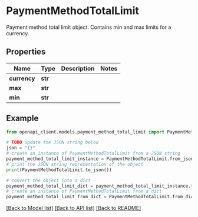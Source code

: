 # PaymentMethodTotalLimit

Payment method total limit object. Contains min and max limits for a currency.

## Properties

Name | Type | Description | Notes
------------ | ------------- | ------------- | -------------
**currency** | **str** |  | 
**max** | **str** |  | 
**min** | **str** |  | 

## Example

```python
from openapi_client.models.payment_method_total_limit import PaymentMethodTotalLimit

# TODO update the JSON string below
json = "{}"
# create an instance of PaymentMethodTotalLimit from a JSON string
payment_method_total_limit_instance = PaymentMethodTotalLimit.from_json(json)
# print the JSON string representation of the object
print(PaymentMethodTotalLimit.to_json())

# convert the object into a dict
payment_method_total_limit_dict = payment_method_total_limit_instance.to_dict()
# create an instance of PaymentMethodTotalLimit from a dict
payment_method_total_limit_from_dict = PaymentMethodTotalLimit.from_dict(payment_method_total_limit_dict)
```
[[Back to Model list]](../README.md#documentation-for-models) [[Back to API list]](../README.md#documentation-for-api-endpoints) [[Back to README]](../README.md)


